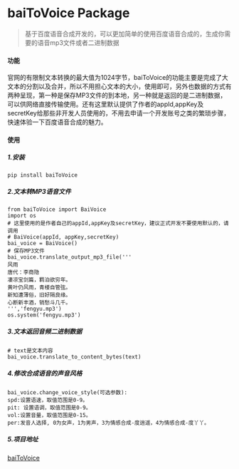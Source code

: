# baiToVoice Package
>基于百度语音合成开发的，可以更加简单的使用百度语音合成的，生成你需要的语音mp3文件或者二进制数据

#### 功能

官网的有限制文本转换的最大值为1024字节，baiToVoice的功能主要是完成了大文本的分割以及合并，所以不用担心文本的大小，使用即可，另外也数据的方式有两种呈现，第一种是保存MP3文件的到本地，另一种就是返回的是二进制数据，可以供网络直接传输使用。还有这里默认提供了作者的appId,appKey及secretKey给那些非开发人员使用的，不用去申请一个开发账号之类的繁琐步骤，快速体验一下百度语音合成的魅力。

#### 使用

##### 1.安装

```
pip install baiToVoice
```

##### 2.文本转MP3语音文件

```
from baiToVoice import BaiVoice
import os
# 这里使用的是作者自己的appId,appKey及secretKey，建议正式开发不要使用默认的，请调用
# BaiVoice(appId, appKey,secretKey)
bai_voice = BaiVoice()
# 保存MP3文件
bai_voice.translate_output_mp3_file('''
风雨
唐代：李商隐
凄凉宝剑篇，羁泊欲穷年。
黄叶仍风雨，青楼自管弦。
新知遭薄俗，旧好隔良缘。
心断新丰酒，销愁斗几千。
''','fengyu.mp3')
os.system('fengyu.mp3')
```

##### 3.文本返回音频二进制数据

```
# text是文本内容
bai_voice.translate_to_content_bytes(text)
```

##### 4.修改合成语音的声音风格

```
bai_voice.change_voice_style(可选参数):
spd:设置语速，取值范围是0-9。
pit: 设置语调，取值范围是0-9。
vol:设置音量，取值范围是0-15。
per:发音人选择, 0为女声，1为男声，3为情感合成-度逍遥，4为情感合成-度丫丫。
```

##### 5.项目地址

[baiToVoice](https://github.com/Cendeal/baiToVoice)